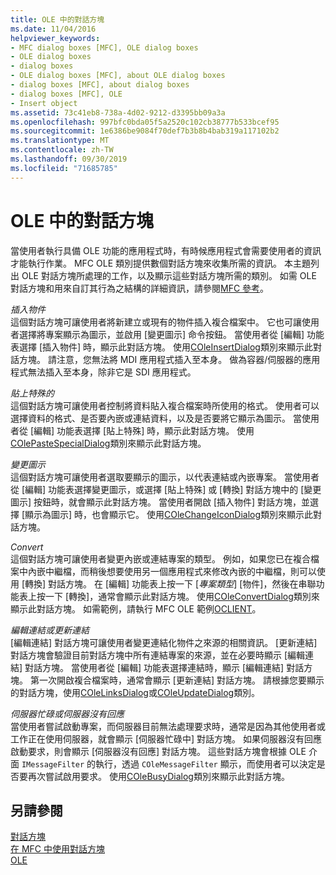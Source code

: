 ```yaml
---
title: OLE 中的對話方塊
ms.date: 11/04/2016
helpviewer_keywords:
- MFC dialog boxes [MFC], OLE dialog boxes
- OLE dialog boxes
- dialog boxes
- OLE dialog boxes [MFC], about OLE dialog boxes
- dialog boxes [MFC], about dialog boxes
- dialog boxes [MFC], OLE
- Insert object
ms.assetid: 73c41eb8-738a-4d02-9212-d3395bb09a3a
ms.openlocfilehash: 997bfc0bda05f5a2520c102cb38777b533bcef95
ms.sourcegitcommit: 1e6386be9084f70def7b3b8b4bab319a117102b2
ms.translationtype: MT
ms.contentlocale: zh-TW
ms.lasthandoff: 09/30/2019
ms.locfileid: "71685785"
---
```

# <a name="dialog-boxes-in-ole"></a>OLE 中的對話方塊

當使用者執行具備 OLE 功能的應用程式時，有時候應用程式會需要使用者的資訊才能執行作業。 MFC OLE 類別提供數個對話方塊來收集所需的資訊。 本主題列出 OLE 對話方塊所處理的工作，以及顯示這些對話方塊所需的類別。 如需 OLE 對話方塊和用來自訂其行為之結構的詳細資訊，請參閱[MFC 參考](../mfc/mfc-desktop-applications.md)。

*插入物件*<br/>
這個對話方塊可讓使用者將新建立或現有的物件插入複合檔案中。 它也可讓使用者選擇將專案顯示為圖示，並啟用 [變更圖示] 命令按鈕。 當使用者從 [編輯] 功能表選擇 [插入物件] 時，顯示此對話方塊。 使用[COleInsertDialog](../mfc/reference/coleinsertdialog-class.md)類別來顯示此對話方塊。 請注意，您無法將 MDI 應用程式插入至本身。 做為容器/伺服器的應用程式無法插入至本身，除非它是 SDI 應用程式。

*貼上特殊的*<br/>
這個對話方塊可讓使用者控制將資料貼入複合檔案時所使用的格式。 使用者可以選擇資料的格式、是否要內嵌或連結資料，以及是否要將它顯示為圖示。 當使用者從 [編輯] 功能表選擇 [貼上特殊] 時，顯示此對話方塊。 使用[COlePasteSpecialDialog](../mfc/reference/colepastespecialdialog-class.md)類別來顯示此對話方塊。

*變更圖示*<br/>
這個對話方塊可讓使用者選取要顯示的圖示，以代表連結或內嵌專案。 當使用者從 [編輯] 功能表選擇變更圖示，或選擇 [貼上特殊] 或 [轉換] 對話方塊中的 [變更圖示] 按鈕時，就會顯示此對話方塊。 當使用者開啟 [插入物件] 對話方塊，並選擇 [顯示為圖示] 時，也會顯示它。 使用[COleChangeIconDialog](../mfc/reference/colechangeicondialog-class.md)類別來顯示此對話方塊。

*Convert*<br/>
這個對話方塊可讓使用者變更內嵌或連結專案的類型。 例如，如果您已在複合檔案中內嵌中繼檔，而稍後想要使用另一個應用程式來修改內嵌的中繼檔，則可以使用 [轉換] 對話方塊。 在 [編輯] 功能表上按一下 [*專案類型*] [物件]，然後在串聯功能表上按一下 [轉換]，通常會顯示此對話方塊。 使用[COleConvertDialog](../mfc/reference/coleconvertdialog-class.md)類別來顯示此對話方塊。 如需範例，請執行 MFC OLE 範例[OCLIENT](../overview/visual-cpp-samples.md)。

*編輯連結或更新連結*<br/>
[編輯連結] 對話方塊可讓使用者變更連結化物件之來源的相關資訊。 [更新連結] 對話方塊會驗證目前對話方塊中所有連結專案的來源，並在必要時顯示 [編輯連結] 對話方塊。 當使用者從 [編輯] 功能表選擇連結時，顯示 [編輯連結] 對話方塊。 第一次開啟複合檔案時，通常會顯示 [更新連結] 對話方塊。 請根據您要顯示的對話方塊，使用[COleLinksDialog](../mfc/reference/colelinksdialog-class.md)或[COleUpdateDialog](../mfc/reference/coleupdatedialog-class.md)類別。

*伺服器忙碌或伺服器沒有回應*<br/>
當使用者嘗試啟動專案，而伺服器目前無法處理要求時，通常是因為其他使用者或工作正在使用伺服器，就會顯示 [伺服器忙碌中] 對話方塊。 如果伺服器沒有回應啟動要求，則會顯示 [伺服器沒有回應] 對話方塊。 這些對話方塊會根據 OLE 介面 `IMessageFilter` 的執行，透過 `COleMessageFilter` 顯示，而使用者可以決定是否要再次嘗試啟用要求。 使用[COleBusyDialog](../mfc/reference/colebusydialog-class.md)類別來顯示此對話方塊。

## <a name="see-also"></a>另請參閱

[對話方塊](../mfc/dialog-boxes.md)<br/>
[在 MFC 中使用對話方塊](../mfc/life-cycle-of-a-dialog-box.md)<br/>
[OLE](../mfc/ole-in-mfc.md)
